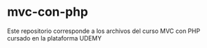 # mvc-con-php
Este repositorio corresponde a los archivos del curso MVC con PHP 
cursado en la plataforma UDEMY
